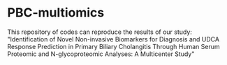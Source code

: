 # PBC-multiomics

This repository of codes can reproduce the results of our study:
"Identification of Novel Non-invasive Biomarkers for Diagnosis and UDCA Response Prediction in Primary Biliary Cholangitis Through Human Serum Proteomic and N-glycoproteomic Analyses: A Multicenter Study"
